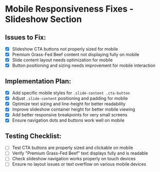 # Mobile Responsiveness Fixes - Slideshow Section

## Issues to Fix:
- [x] Slideshow CTA buttons not properly sized for mobile
- [x] Premium Grass-Fed Beef content not displaying fully on mobile
- [x] Slide content layout needs optimization for mobile
- [x] Button positioning and sizing needs improvement for mobile interaction

## Implementation Plan:
- [x] Add specific mobile styles for `.slide-content .cta-button`
- [x] Adjust `.slide-content` positioning and padding for mobile
- [x] Optimize text sizing and line-height for better readability
- [x] Improve slideshow container height for better mobile viewing
- [x] Add better responsive breakpoints for very small screens
- [x] Ensure navigation dots and buttons work well on mobile

## Testing Checklist:
- [ ] Test CTA buttons are properly sized and clickable on mobile
- [ ] Verify "Premium Grass-Fed Beef" text displays fully and is readable
- [ ] Check slideshow navigation works properly on touch devices
- [ ] Ensure no layout issues or text overflow on various mobile devices
